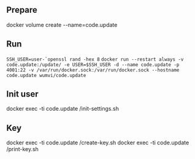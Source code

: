## Prepare
docker volume create --name=code.update

## Run
```SSH_USER=user-`openssl rand -hex 8```
```docker run --restart always -v code.update:/update/ -e USER=$SSH_USER -d --name code.update -p 4001:22 -v /var/run/docker.sock:/var/run/docker.sock --hostname code.update wumvi/code.update```

## Init user
docker exec -ti code.update /init-settings.sh

## Key
docker exec -ti code.update /create-key.sh
docker exec -ti code.update /print-key.sh
